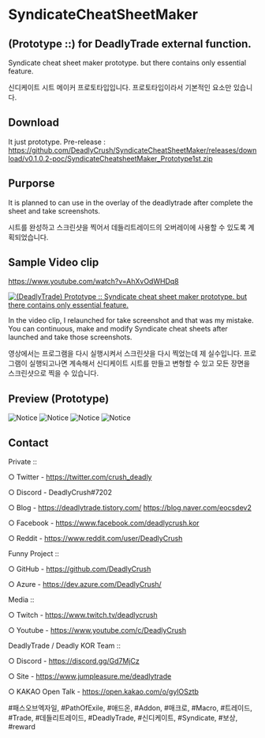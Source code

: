 # SyndicateCheatSheetMaker
## (Prototype ::) for DeadlyTrade external function.
Syndicate cheat sheet maker prototype. but there contains only essential feature.

신디케이트 시트 메이커 프로토타입입니다. 프로토타입이라서 기본적인 요소만 있습니다.
## Download
It just prototype.
Pre-release : https://github.com/DeadlyCrush/SyndicateCheatSheetMaker/releases/download/v0.1.0.2-poc/SyndicateCheatsheetMaker_Prototype1st.zip

## Purporse
It is planned to can use in the overlay of the deadlytrade after complete the sheet and take screenshots.

시트를 완성하고 스크린샷을 찍어서 데들리트레이드의 오버레이에 사용할 수 있도록 계획되었습니다.
## Sample Video clip

https://www.youtube.com/watch?v=AhXvOdWHDq8

[![(DeadlyTrade) Prototype :: Syndicate cheat sheet maker prototype. but there contains only essential feature.](https://media.discordapp.net/attachments/672712476017557512/749821201366384640/unknown.png)](https://www.youtube.com/watch?v=AhXvOdWHDq8 "(DeadlyTrade) Prototype :: Syndicate cheat sheet maker prototype. but there contains only essential feature.")

In the video clip, I relaunched for take screenshot and that was my mistake.
You can continuous, make and modify Syndicate cheat sheets after launched and take those screenshots.

영상에서는 프로그램을 다시 실행시켜서 스크린샷을 다시 찍었는데 제 실수입니다.
프로그램이 실행되고나면 계속해서 신디케이트 시트를 만들고 변형할 수 있고 모든 장면을 스크린샷으로 찍을 수 있습니다.

## Preview (Prototype)
![Notice](https://postfiles.pstatic.net/MjAyMDA4MzFfNzIg/MDAxNTk4ODAyNDQ0MTc0.WJimUK2Km3LkZuQ1t6o47xhcLduVzp2KuhzGBHOiV8Mg.PLyGM_R1Mw-5ogjuM-fZgeCQZ4tjCLxgPDVYM57wBrog.PNG.eocsdev2/POS_ExpanationPanel.png?type=w773)
![Notice](https://postfiles.pstatic.net/MjAyMDA4MzFfMjQ1/MDAxNTk4ODAyNDQ0MDA2.lL0Ud3K1fXbWeshiq4KFAUFHeyWl9pBOFm11XB2TW34g.Ij4CusKtmJ_-BbFFMu3_Ez-d7J3uMtcVrgyiDrJWD38g.PNG.eocsdev2/PathOfSyndicate_2020.08.31_001016.png?type=w773)
![Notice](https://postfiles.pstatic.net/MjAyMDA4MzFfMjMg/MDAxNTk4ODAyNDQ0MTAy.93f0Bub7nZNUuK8j_U2HxUVkpaEb_YV-wtgrxnWnhVUg.yMUFLxdlfKryAjaAGzZ9mlQbJLCmv93ttMbll-U_j_Mg.PNG.eocsdev2/PathOfSyndicate_2020.08.31_001112.png?type=w773)
![Notice](https://postfiles.pstatic.net/MjAyMDA4MzFfMzIg/MDAxNTk4ODAyNDQ0MDIx.yKiywz_-JbM7z5ai0VS9eC0nhdYkK0_uCG4iy3D8vmQg.X9B-3xUAlJhUMeZUhthZFd4bH-fQH57Uvi9Fv9SzeH0g.PNG.eocsdev2/POS_Backside.png?type=w773)

## Contact

Private ::

○ Twitter - https://twitter.com/crush_deadly 

○ Discord - DeadlyCrush#7202 

○ Blog - https://deadlytrade.tistory.com/ https://blog.naver.com/eocsdev2  

○ Facebook - https://www.facebook.com/deadlycrush.kor 

○ Reddit - https://www.reddit.com/user/DeadlyCrush  

Funny Project :: 

○ GitHub - https://github.com/DeadlyCrush 

○ Azure - https://dev.azure.com/DeadlyCrush/  

Media :: 

○ Twitch - https://www.twitch.tv/deadlycrush 

○ Youtube - https://www.youtube.com/c/DeadlyCrush  

DeadlyTrade / Deadly KOR Team :: 

○ Discord - https://discord.gg/Gd7MjCz 

○ Site - https://www.jumpleasure.me/deadlytrade 

○ KAKAO Open Talk - https://open.kakao.com/o/gylOSztb  

#패스오브엑자일, #PathOfExile, #애드온, #Addon, #매크로, #Macro, #트레이드, #Trade, #데들리트레이드, #DeadlyTrade, #신디케이트, #Syndicate, #보상, #reward

